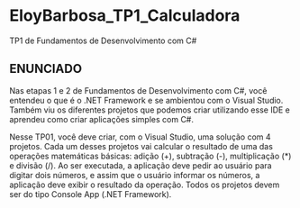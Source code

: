# EloyBarbosa_TP1_Calculadora
TP1 de Fundamentos de Desenvolvimento com C#

## ENUNCIADO

Nas etapas 1 e 2 de Fundamentos de Desenvolvimento com C#, você entendeu o que é o .NET Framework e se ambientou com o Visual Studio. Também viu os diferentes projetos que podemos criar utilizando esse IDE e aprendeu como criar aplicações simples com C#.

Nesse TP01, você deve criar, com o Visual Studio, uma solução com 4 projetos. Cada um desses projetos vai calcular o resultado de uma das operações matemáticas básicas: adição (+), subtração (-), multiplicação (*) e divisão (/). Ao ser executada, a aplicação deve pedir ao usuário para digitar dois números, e assim que o usuário informar os números, a aplicação deve exibir o resultado da operação. Todos os projetos devem ser do tipo Console App (.NET Framework).
